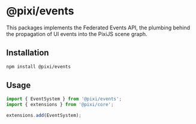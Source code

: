 # @pixi/events

This packages implements the Federated Events API, the plumbing behind the propagation of UI events into the PixiJS
scene graph.

## Installation

```bash
npm install @pixi/events
```

## Usage

```js
import { EventSystem } from '@pixi/events';
import { extensions } from '@pixi/core';

extensions.add(EventSystem);
```
